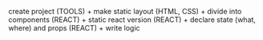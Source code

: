 create project (TOOLS) +
make static layout (HTML, CSS) +
divide into components (REACT) +
static react version (REACT) +
declare state (what, where) and props (REACT) +
write logic
